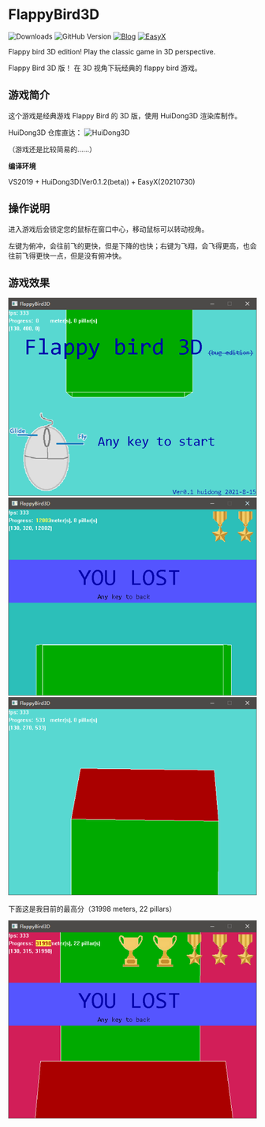 # FlappyBird3D
![Downloads](https://img.shields.io/github/downloads/zouhuidong/FlappyBird3D/total)
![GitHub Version](https://img.shields.io/github/v/release/zouhuidong/FlappyBird3D)
[![Blog](https://img.shields.io/badge/blog-huidong.xyz-green.svg)](http://huidong.xyz)
[![EasyX](https://img.shields.io/badge/graphics-EasyX-orange.svg)](https://easyx.cn)

Flappy bird 3D edition!  Play the classic game in 3D perspective.

Flappy Bird 3D 版！  在 3D 视角下玩经典的 flappy bird 游戏。

## 游戏简介

这个游戏是经典游戏 Flappy Bird 的 3D 版，使用 HuiDong3D 渲染库制作。

HuiDong3D 仓库直达： ![HuiDong3D](https://github.com/zouhuidong/HuiDong3D)

（游戏还是比较简易的……）

**编译环境**

VS2019 + HuiDong3D(Ver0.1.2(beta)) + EasyX(20210730)

## 操作说明

进入游戏后会锁定您的鼠标在窗口中心，移动鼠标可以转动视角。

左键为俯冲，会往前飞的更快，但是下降的也快；右键为飞翔，会飞得更高，也会往前飞得更快一点，但是没有俯冲快。

## 游戏效果

![开始界面](https://github.com/zouhuidong/FlappyBird3D/blob/main/screenshot/1.png)
![游戏中](https://github.com/zouhuidong/FlappyBird3D/blob/main/screenshot/2.png)
![游戏中](https://github.com/zouhuidong/FlappyBird3D/blob/main/screenshot/3.png)

下面这是我目前的最高分（31998 meters, 22 pillars）

![个人最高分](https://github.com/zouhuidong/FlappyBird3D/blob/main/screenshot/4.png)

